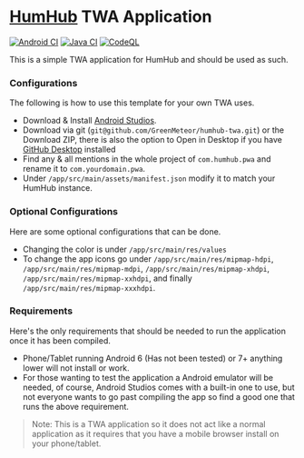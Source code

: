# [HumHub](https://humhub.com/) TWA Application

[![Android CI](https://github.com/GreenMeteor/humhub-twa/actions/workflows/android.yml/badge.svg)](https://github.com/GreenMeteor/humhub-twa/actions/workflows/android.yml) [![Java CI](https://github.com/GreenMeteor/humhub-twa/actions/workflows/gradle.yml/badge.svg?branch=master)](https://github.com/GreenMeteor/humhub-twa/actions/workflows/gradle.yml) [![CodeQL](https://github.com/GreenMeteor/humhub-twa/actions/workflows/codeql-analysis.yml/badge.svg)](https://github.com/GreenMeteor/humhub-twa/actions/workflows/codeql-analysis.yml) 

This is a simple TWA application for HumHub and should be used as such.

### Configurations
The following is how to use this template for your own TWA uses.

- Download & Install [Android Studios](https://developer.android.com/studio).
- Download via git (`git@github.com/GreenMeteor/humhub-twa.git`) or the Download ZIP, there is also the option to Open in Desktop if you have [GitHub Desktop](https://desktop.github.com/) installed
- Find any & all mentions in the whole project of `com.humhub.pwa` and rename it to `com.yourdomain.pwa`.
- Under `/app/src/main/assets/manifest.json` modify it to match your HumHub instance.

### Optional Configurations
Here are some optional configurations that can be done.

- Changing the color is under `/app/src/main/res/values`
- To change the app icons go under `/app/src/main/res/mipmap-hdpi`, `/app/src/main/res/mipmap-mdpi`, `/app/src/main/res/mipmap-xhdpi`, `/app/src/main/res/mipmap-xxhdpi`, and finally `/app/src/main/res/mipmap-xxxhdpi`.

### Requirements
Here's the only requirements that should be needed to run the application once it has been compiled.

- Phone/Tablet running Android 6 (Has not been tested) or 7+ anything lower will not install or work.
- For those wanting to test the application a Android emulator will be needed, of course, Android Studios comes with a built-in one to use, but not everyone wants to go past compiling the app so find a good one that runs the above requirement.

> Note: This is a TWA application so it does not act like a normal application as it requires that you have a mobile browser install on your phone/tablet.
